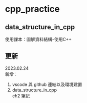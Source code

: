 # cpp_practice

## data_structure_in_cpp
使用課本：圖解資料結構-使用C++

## 更新
2023.02.24 </br>
新增：</br>
1. vscode 與 github 連結以及環境建置
2. data_structure_in_cpp </br>
   ch2 筆記


